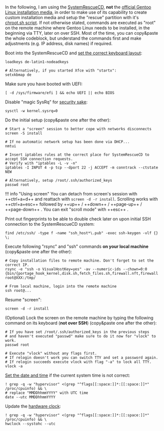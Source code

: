 In the following, I am using the [SystemRescueCD](https://www.system-rescue.org/), **not** the [official Gentoo Linux installation media](https://www.gentoo.org/downloads/), in order to make use of its capability to create custom installation media and setup the "rescue" partition with it's [chroot.sh script](https://github.com/duxsco/gentoo-installation/blob/main/bin/disk.sh#L202-L281). If not otherwise stated, commands are executed as "root" on the remote machine where Gentoo Linux needs to be installed, in the beginning via TTY, later on over SSH. Most of the time, you can copy&paste the whole codeblock, but understand the commands first and make adjustments (e.g. IP address, disk names) if required.

Boot into the SystemRescueCD and [set the correct keyboard layout](https://man7.org/linux/man-pages/man1/loadkeys.1.html):

```shell
loadkeys de-latin1-nodeadkeys

# Alternatively, if you started Xfce with "startx":
setxkbmap de
```

Make sure you have booted with UEFI:

```shell
[ -d /sys/firmware/efi ] && echo UEFI || echo BIOS
```

Disable "magic SysRq" for [security sake](https://wiki.gentoo.org/wiki/Vlock#Disable_SysRq_key):

```shell
sysctl -w kernel.sysrq=0
```

Do the initial setup (copy&paste one after the other):

```shell
# Start a "screen" session to better cope with networks disconnects
screen -S install

# If no automatic network setup has been done via DHCP...
nmtui

# Insert iptables rules at the correct place for SystemRescueCD to accept SSH connection requests.
# Verify with "iptables -L -v -n"
iptables -I INPUT 4 -p tcp --dport 22 -j ACCEPT -m conntrack --ctstate NEW

# Alternatively, setup /root/.ssh/authorized_keys
passwd root
```

!!! info "Using screen"
    You can detach from screen's session with ++ctrl+a+d++ and reattach with `screen -d -r install`. Scrolling works with ++ctrl+a+esc++ followed by ++up++ / ++down++ / ++page-up++ / ++page-down++ . You can exit "scroll mode" with ++esc++ .

Print out fingerprints to be able to double check later on upon initial SSH connection to the SystemRescueCD system:

```shell
find /etc/ssh/ -type f -name "ssh_host*\.pub" -exec ssh-keygen -vlf {} \;
```

Execute following "rsync" and "ssh" commands **on your local machine** (copy&paste one after the other):

```shell
# Copy installation files to remote machine. Don't forget to set the correct IP.
rsync -e "ssh -o VisualHostKey=yes" -av --numeric-ids --chown=0:0 {bin/{portage_hook_kernel,disk.sh,fetch_files.sh,firewall.nft,firewall.sh},overlay} root@XXX:/tmp/

# From local machine, login into the remote machine
ssh root@...
```

Resume "screen":

```shell
screen -d -r install
```

(Optional) Lock the screen on the remote machine by typing the following command on its keyboard (**not over SSH**) (copy&paste one after the other):

```shell
# If you have set /root/.ssh/authorized_keys in the previous steps
# and haven't executed "passwd" make sure to do it now for "vlock" to work.
passwd root

# Execute "vlock" without any flags first.
# If relogin doesn't work you can switch TTY and set a password again.
# If relogin succeeds execute vlock with flag "-a" to lock all TTY.
vlock -a
```

[Set the date and time](https://wiki.gentoo.org/wiki/Handbook:AMD64/Full/Installation#Setting_the_date_and_time) if the current system time is not correct:

```shell
! grep -q -w "hypervisor" <(grep "^flags[[:space:]]*:[[:space:]]*" /proc/cpuinfo) && \
# replace "MMDDhhmmYYYY" with UTC time
date --utc MMDDhhmmYYYY
```

Update the [hardware clock](https://wiki.gentoo.org/wiki/System_time#Hardware_clock):

```shell
! grep -q -w "hypervisor" <(grep "^flags[[:space:]]*:[[:space:]]*" /proc/cpuinfo) && \
hwclock --systohc --utc
```
